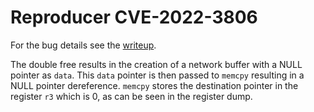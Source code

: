 # Reproducer CVE-2022-3806
For the bug details see the [writeup](../../../../../../../../bug-details/zephyr-os/CVE-2022-3806-hci-send_error_double_free.md).

The double free results in the creation of a network buffer with a NULL pointer as `data`.
This `data` pointer is then passed to `memcpy` resulting in a NULL pointer dereference.
`memcpy` stores the destination pointer in the register `r3` which is 0, as can be seen in the register dump.
